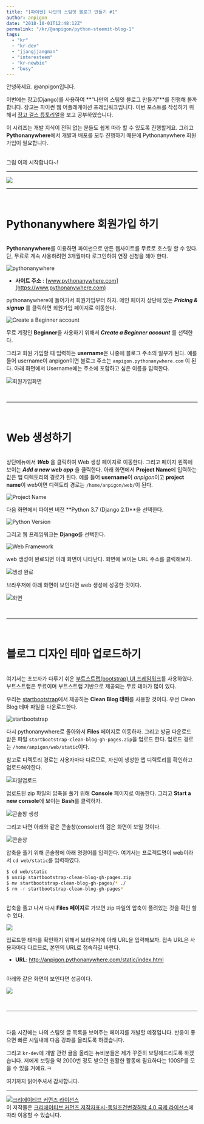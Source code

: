 ```yaml
---
title: "[파이썬] 나만의 스팀잇 블로그 만들기 #1"
author: anpigon
date: "2018-10-01T12:48:12Z"
permalink: "/kr/@anpigon/python-steemit-blog-1"
tags:
  - "kr"
  - "kr-dev"
  - "jjangjjangman"
  - "interesteem"
  - "kr-newbie"
  - "busy"
---
```

안녕하세요. @anpigon입니다.

이번에는 장고(Django)를 사용하여 **<q>나만의 스팀잇 블로그 만들기</q>**를 진행해 볼까 합니다. 장고는 파이썬 웹 어플래케이션 프레임워크입니다. 이번 포스트를 작성하기 위해서 [장고 걸스 튜토리얼](https://tutorial.djangogirls.org/ko/)을 보고 공부하였습니다. 

이 시리즈는 개발 지식이 전혀 없는 분들도 쉽게 따라 할 수 있도록 진행할게요. 그리고 **Pythonanywhere**에서 개발과 배포를 모두 진행하기 때문에 Pythonanywhere 회원가입이 필요합니다.

<br>그럼 이제 시작합니다~!

<hr>

![](https://imgur.com/T86bXj7.png)

<hr><br>

# Pythonanywhere 회원가입 하기

<br>**Pythonanywhere**를 이용하면 파이썬으로 만든 웹사이트를 무료로 호스팅 할 수 있다. 단, 무료로 계속 사용하려면 3개월마다 로그인하여 연장 신청을 해야 한다. 

![pythonanywhere](https://files.steempeak.com/file/steempeak/anpigon/xDNjUFfH-2018-10-0100.19.24.png)

* **사이트 주소** : [www.pythonanywhere.com](https://www.pythonanywhere.com)

pythonanywhere에 들어가서 회원가입부터 하자. 메인 페이지 상단에 있는 ***Pricing & signup*** 를 클릭하면 회원가입 페이지로 이동한다.

![Create a Beginner account](https://files.steempeak.com/file/steempeak/anpigon/xOqwHkUE-2018-10-0100.49.16.png)

무료 계정인 **Beginner**을 사용하기 위해서 ***Create a Beginner account*** 를 선택한다.

그리고 회원 가입할 때 입력하는 **username**은 나중에 블로그 주소의 일부가 된다. 예를 들어 username이 anpigon이면 블로그 주소는 `anpigon.pythonanywhere.com` 이 된다. 아래 화면에서 Username에는 주소에 포함하고 싶은 이름을 입력한다.

![회원가입화면](https://imgur.com/whIFI0c.png)

<br><hr><br>

# Web 생성하기

<br>상단메뉴에서 ***Web*** 을 클릭하여 Web 생성 페이지로 이동한다. 그리고 페이지 왼쪽에 보이는 ***Add a new web app*** 을 클릭한다. 아래 화면에서 **Project Name**에 입력하는 값은 앱 디렉토리의 경로가 된다. 예를 들어 **username**이 *anpigon*이고 **project name**이 *web*이면 디렉토리 경로는 `/home/anpigon/web/`이 된다.

![Project Name](https://files.steempeak.com/file/steempeak/anpigon/OT4vOsZU-2018-10-0100.23.58.png)

다음 화면에서 파이썬 버전 **Python 3.7 (Django 2.1)**을 선택한다.

![Python Version](https://files.steempeak.com/file/steempeak/anpigon/lOVlIB0n-2018-10-0100.23.44.png)

그리고 웹 프레임워크는 **Django**를 선택한다.

![Web Framework](https://files.steempeak.com/file/steempeak/anpigon/hpiqah6t-2018-10-0100.23.34.png)

web 생성이 완료되면 아래 화면이 나타난다. 화면에 보이는 URL 주소를 클릭해보자.

![생성 완료](https://files.steempeak.com/file/steempeak/anpigon/dWrIPt70-2018-10-0100.29.12.png)

브라우저에 아래 화면이 보인다면 web 생성에 성공한 것이다.

![화면](https://steemitimages.com/0x0/https://files.steempeak.com/file/steempeak/anpigon/fTXDC2Lt-2018-10-0101.00.45.png)

<br><hr><br>

# 블로그 디자인 테마 업로드하기

<br>여기서는 초보자가 다루기 쉬운 [부트스트랩(bootstrap) UI 프레임워크](http://bootstrapk.com/)를 사용하였다. 부트스트랩은 무료이며 부트스트랩 기반으로 제공되는 무료 테마가 많이 있다. 

우리는 [startbootstrap](https://startbootstrap.com/template-categories/blogs/)에서 제공하는 **Clean Blog 테마**를 사용할 것이다. 우선 Clean Blog 테마 파일을 다운로드한다.


![startbootstrap](https://steemitimages.com/0x0/https://files.steempeak.com/file/steempeak/anpigon/L9i3gbMB-2018-10-0100.32.28.png)


다시 pythonanywhere로 돌아와서 **Files** 페이지로 이동하자. 그리고 방금 다운로드 받은 파일 `startbootstrap-clean-blog-gh-pages.zip`을 업로드 한다. 업로드 경로는 `/home/anpigon/web/static`이다. 

참고로 디렉토리 경로는 사용자마다 다르므로, 자신이 생성한 앱 디렉토리를 확인하고 업로드해야한다.

![파일업로드](https://files.steempeak.com/file/steempeak/anpigon/NTmIa0nt-2018-10-0101.21.32.png)

업로드된 zip 파일의 압축을 풀기 위해 **Console** 페이지로 이동한다. 그리고 **Start a new console**에 보이는 **Bash**를 클릭하자.

![콘솔창 생성](https://files.steempeak.com/file/steempeak/anpigon/w4Dk6HeV-2018-10-0101.22.04.png)

그리고 나면 아래와 같은 콘솔창(console)의 검은 화면이 보일 것이다.

![콘솔창](https://files.steempeak.com/file/steempeak/anpigon/dDL5i8G2-2018-10-0101.22.32.png)

압축을 풀기 위해 콘솔창에 아래 명령어를 입력한다. 여기서는 프로젝트명이 web이라서 `cd web/static`를 입력하였다.

```bash
$ cd web/static
$ unzip startbootstrap-clean-blog-gh-pages.zip
$ mv startbootstrap-clean-blog-gh-pages/* ./
$ rm -r startbootstrap-clean-blog-gh-pages*
```

<br>압축을 풀고 나서 다시 **Files 페이지**로 가보면 zip 파일의 압축이 풀려있는 것을 확인 할 수 있다.

![](https://files.steempeak.com/file/steempeak/anpigon/NOOMUVxV-2018-10-0101.35.54.png)

업로드한 테마를 확인하기 위해서 브라우저에 아래 URL을 입력해보자. 접속 URL은 사용자마다 다르므로, 본인의 URL로 접속하길 바란다.

* **URL**: http://anpigon.pythonanywhere.com/static/index.html

<br>아래와 같은 화면이 보인다면 성공이다.

![](https://files.steempeak.com/file/steempeak/anpigon/7mHwZnHT-2018-10-0101.37.22.png)

<br><hr><br>

다음 시간에는 나의 스팀잇 글 목록을 보여주는 페이지를 개발할 예정입니다. 반응이 좋으면 빠른 시일내에 다음 강좌를 올리도록 하겠습니다.

그리고 `kr-dev`에 개발 관련 글을 올리는 뉴비분들은 제가 꾸준히 보팅해드리도록 하겠습니다. 저에게 보팅을 약 2000번 정도 받으면 원활한 활동에 필요하다는 100SP를 모을 수 있을 거에요.ㅋ

여기까지 읽어주셔서 감사합니다.
<br>

___


<a rel="license" href="http://creativecommons.org/licenses/by-sa/4.0/"><img alt="크리에이티브 커먼즈 라이선스" style="border-width:0" src="https://i.creativecommons.org/l/by-sa/4.0/88x31.png" /></a><br />이 저작물은 <a rel="license" href="http://creativecommons.org/licenses/by-sa/4.0/">크리에이티브 커먼즈 저작자표시-동일조건변경허락 4.0 국제 라이선스</a>에 따라 이용할 수 있습니다.